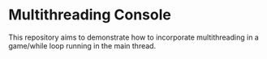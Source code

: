 # Multithreading Console
This repository aims to demonstrate how to incorporate multithreading in a game/while loop running in the main thread.
